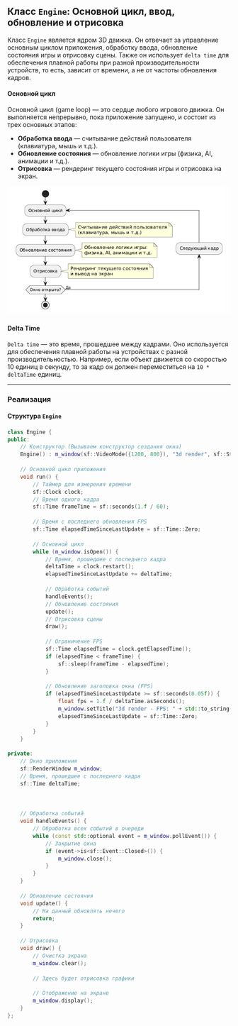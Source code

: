## Класс `Engine`: Основной цикл, ввод, обновление и отрисовка

Класс `Engine` является ядром 3D движка. Он отвечает за управление основным циклом приложения, обработку ввода, обновление состояния игры и отрисовку сцены. Также он использует `delta time` для обеспечения плавной работы при разной производительности устройств, то есть, зависит от времени, а не от частоты обновления кадров.

#### Основной цикл
Основной цикл (game loop) — это сердце любого игрового движка. Он выполняется непрерывно, пока приложение запущено, и состоит из трех основных этапов:
- **Обработка ввода** — считывание действий пользователя (клавиатура, мышь и т.д.).
- **Обновление состояния** — обновление логики игры (физика, AI, анимации и т.д.).
- **Отрисовка** — рендеринг текущего состояния игры и отрисовка на экран.

![Игровой цикл](images/GameLoop.png)

#### Delta Time
`Delta time` — это время, прошедшее между кадрами. Оно используется для обеспечения плавной работы на устройствах с разной производительностью. Например, если объект движется со скоростью 10 единиц в секунду, то за кадр он должен переместиться на `10 * deltaTime` единиц.

---

### Реализация

#### Структура `Engine`
```cpp
class Engine {
public:
    // Конструктор (Вызываем конструктор создания окна)
    Engine() : m_window(sf::VideoMode({1200, 800}), "3d render", sf::Style::Titlebar | sf::Style::Close) {} 

    // Основной цикл приложения
    void run() {
        // Таймер для измерения времени
        sf::Clock clock;
        // Время одного кадра
        sf::Time frameTime = sf::seconds(1.f / 60);

        // Время с последнего обновления FPS
        sf::Time elapsedTimeSinceLastUpdate = sf::Time::Zero;

        // Основной цикл
        while (m_window.isOpen()) {
            // Время, прошедшее с последнего кадра
            deltaTime = clock.restart();
            elapsedTimeSinceLastUpdate += deltaTime;

            // Обработка событий
            handleEvents();
            // Обновление состояния
            update();
            // Отрисовка сцены
            draw();

            // Ограничение FPS
            sf::Time elapsedTime = clock.getElapsedTime();
            if (elapsedTime < frameTime) {
                sf::sleep(frameTime - elapsedTime);
            }

            // Обновление заголовка окна (FPS)
            if (elapsedTimeSinceLastUpdate >= sf::seconds(0.05f)) {
                float fps = 1.f / deltaTime.asSeconds(); 
                m_window.setTitle("3d render - FPS: " + std::to_string(static_cast<int>(fps)));
                elapsedTimeSinceLastUpdate = sf::Time::Zero;
            }
        }
    }

private:
    // Окно приложения
    sf::RenderWindow m_window;
    // Время, прошедшее с последнего кадра
    sf::Time deltaTime;



    // Обработка событий
    void handleEvents() {
        // Обработка всех событий в очереди
        while (const std::optional event = m_window.pollEvent()) {
            // Закрытие окна
            if (event->is<sf::Event::Closed>()) {
                m_window.close();
            }
        }
    }

    // Обновление состояния
    void update() {
        // На данный обновлять нечего
        return;
    }

    // Отрисовка
    void draw() {
        // Очистка экрана
        m_window.clear();

        // Здесь будет отрисовка графики

        // Отображение на экране
        m_window.display();
    }
};
```